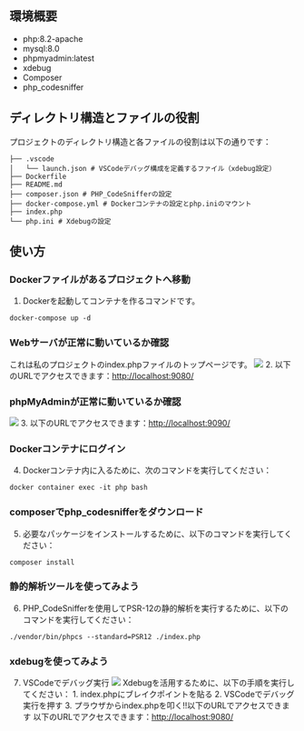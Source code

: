 ## 環境概要
- php:8.2-apache
- mysql:8.0
- phpmyadmin:latest
- xdebug
- Composer
- php_codesniffer

## ディレクトリ構造とファイルの役割

プロジェクトのディレクトリ構造と各ファイルの役割は以下の通りです：

```
├── .vscode
│   └── launch.json # VSCodeデバッグ構成を定義するファイル（xdebug設定）
├── Dockerfile
├── README.md
├── composer.json # PHP_CodeSnifferの設定
├── docker-compose.yml # Dockerコンテナの設定とphp.iniのマウント
├── index.php
└── php.ini # Xdebugの設定
```

## 使い方

### Dockerファイルがあるプロジェクトへ移動
1. Dockerを起動してコンテナを作るコマンドです。
```shell
docker-compose up -d
```

### Webサーバが正常に動いているか確認
これは私のプロジェクトのindex.phpファイルのトップページです。
![](https://storage.googleapis.com/zenn-user-upload/73bd365d50f6-20231029.png)
2. 以下のURLでアクセスできます：[http://localhost:9080/](http://localhost:9080/)

### phpMyAdminが正常に動いているか確認
![](https://storage.googleapis.com/zenn-user-upload/ab6f97676c59-20231029.png)
3. 以下のURLでアクセスできます：[http://localhost:9090/](http://localhost:9090/)

### Dockerコンテナにログイン
4. Dockerコンテナ内に入るために、次のコマンドを実行してください：
```shell
docker container exec -it php bash
```

### composerでphp_codesnifferをダウンロード
5. 必要なパッケージをインストールするために、以下のコマンドを実行してください：
```shell
composer install
```

### 静的解析ツールを使ってみよう
6. PHP_CodeSnifferを使用してPSR-12の静的解析を実行するために、以下のコマンドを実行してください：
```shell
./vendor/bin/phpcs --standard=PSR12 ./index.php
```

### xdebugを使ってみよう
7. VSCodeでデバッグ実行
![](https://storage.googleapis.com/zenn-user-upload/a4a009797151-20231029.png)
Xdebugを活用するために、以下の手順を実行してください：
1\. index.phpにブレイクポイントを貼る
2\. VSCodeでデバッグ実行を押す
3\. プラウザからindex.phpを叩く!!以下のURLでアクセスできます
以下のURLでアクセスできます：[http://localhost:9080/](http://localhost:9080/)
